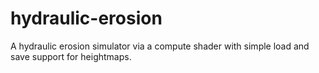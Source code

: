# hydraulic-erosion
A hydraulic erosion simulator via a compute shader with simple load and save support for heightmaps.

